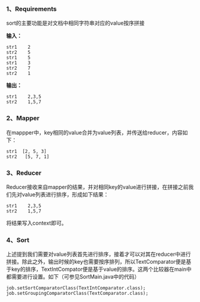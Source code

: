 ### 1、Requirements
sort的主要功能是对文档中相同字符串对应的value按序拼接

**输入：**
```
str1	2
str2	5
str1	5
str1	3
str2	7
str2	1
```

**输出：**
```
str1    2,3,5
str2    1,5,7
```


### 2、Mapper


在mappper中，key相同的value合并为value列表，并传送给reducer，内容如下：
```
str1  [2, 5, 3]
str2   [5, 7, 1]
```

### 3、Reducer
Reducer接收来自mapper的结果，并对相同key的value进行拼接，在拼接之前我们先对value列表进行排序，形成如下结果：
```
str1    2,3,5
str2    1,5,7
```
将结果写入context即可。

### 4、Sort
上述提到我们需要对value列表首先进行排序，接着才可以对其在reducer中进行拼接。除此之外，输出时候的key也需要按序排列，所以TextComparator便是基于key的排序，TextIntCompator便是基于value的排序。这两个比较器在main中都需要进行设置。如下（可参见SortMain.java中的代码）
```
job.setSortComparatorClass(TextIntComparator.class);
job.setGroupingComparatorClass(TextComparator.class);
```


